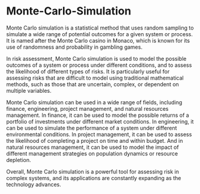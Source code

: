# Monte-Carlo-Simulation

Monte Carlo simulation is a statistical method that uses random sampling to simulate a wide range of potential outcomes for a given system or process. It is named after the Monte Carlo casino in Monaco, which is known for its use of randomness and probability in gambling games.

In risk assessment, Monte Carlo simulation is used to model the possible outcomes of a system or process under different conditions, and to assess the likelihood of different types of risks. It is particularly useful for assessing risks that are difficult to model using traditional mathematical methods, such as those that are uncertain, complex, or dependent on multiple variables.

Monte Carlo simulation can be used in a wide range of fields, including finance, engineering, project management, and natural resources management. In finance, it can be used to model the possible returns of a portfolio of investments under different market conditions. In engineering, it can be used to simulate the performance of a system under different environmental conditions. In project management, it can be used to assess the likelihood of completing a project on time and within budget. And in natural resources management, it can be used to model the impact of different management strategies on population dynamics or resource depletion.

Overall, Monte Carlo simulation is a powerful tool for assessing risk in complex systems, and its applications are constantly expanding as the technology advances.
